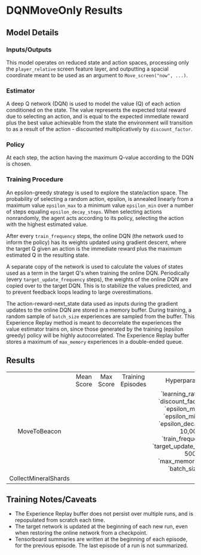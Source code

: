 # DQNMoveOnly Results

## Model Details

### Inputs/Outputs
This model operates on reduced state and action spaces, processing only the `player_relative` screen feature layer, and outputting a spacial coordinate meant to be used as an argument to `Move_screen("now", ...)`.

### Estimator
A deep Q network (DQN) is used to model the value (Q) of each action conditioned on the state. The value represents the expected total reward due to selecting an action, and is equal to the expected immediate reward plus the best value achievable from the state the environment will transition to as a result of the action - discounted multiplicatively by `discount_factor`.

### Policy
At each step, the action having the maximum Q-value according to the DQN is chosen.

### Training Procedure
An epsilon-greedy strategy is used to explore the state/action space. The probability of selecting a random action, epsilon, is annealed linearly from a maximum value `epsilon_max` to a minimum value `epsilon_min` over a number of steps equaling `epsilon_decay_steps`. When selecting actions nonrandomly, the agent acts according to its policy, selecting the action with the highest estimated value.

After every `train_frequency` steps, the online DQN (the network used to inform the policy) has its weights updated using gradient descent, where the target Q given an action is the immediate reward plus the maximum estimated Q in the resulting state.

A separate copy of the network is used to calculate the values of states used as a term in the target Q's when training the online DQN. Periodically (every `target_update_frequency` steps), the weights of the online DQN are copied over to the target DQN. This is to stabilize the values predicted, and to prevent feedback loops leading to large overestimations.

The action-reward-next_state data used as inputs during the gradient updates to the online DQN are stored in a memory buffer. During training, a random sample of `batch_size` experiences are sampled from the buffer. This Experience Replay method is meant to decorrelate the experiences the value estimator trains on, since those generated by the training (epsilon greedy) policy will be highly autocorrelated. The Experience Replay buffer stores a maximum of `max_memory` experiences in a double-ended queue.

## Results
<table align="center">
  <tr>
    <td align="center"></td>
    <td align="center">Mean Score</td>
    <td align="center">Max Score</td>
    <td align="center">Training Episodes</td>
    <td align="center">Hyperparameters</td>
    <td align="center">Checkpoint</td>
    <td align="center">Notes</td>

  </tr>
  <tr>
    <td align="center">MoveToBeacon</td>
    <td align="center"></td>
    <td align="center"></td>
    <td align="center"></td>
    <td align="center">`learning_rate`: 1e-5<br>
                       `discount_factor`: 0.95<br>
                       `epsilon_max`: 1.0<br>
                       `epsilon_min`: 0.01<br>
                       `epsilon_decay_steps`: 10,000<br>
                       `train_frequency`> 1<br>
                       `target_update_frequency`: 500<br>
                       `max_memory`: 10000<br>
                       `batch_size`: 16
                     </td>
    <td align="center"></td>
    <td align="center">`step_mul` flag set to 16 during training</td>
  </tr>
  <tr>
    <td align="center">CollectMineralShards</td>
    <td align="center"></td>
    <td align="center"></td>
    <td align="center"></td>
    <td align="center"></td>
    <td align="center"></td>
    <td align="center"></td>
  </tr>
</table>

## Training Notes/Caveats
* The Experience Replay buffer does not persist over multiple runs, and is repopulated from scratch each time.
* The target network is updated at the beginning of each new run, even when restoring the online network from a checkpoint.
* Tensorboard summaries are written at the beginning of each episode, for the previous episode. The last episode of a run is not summarized.